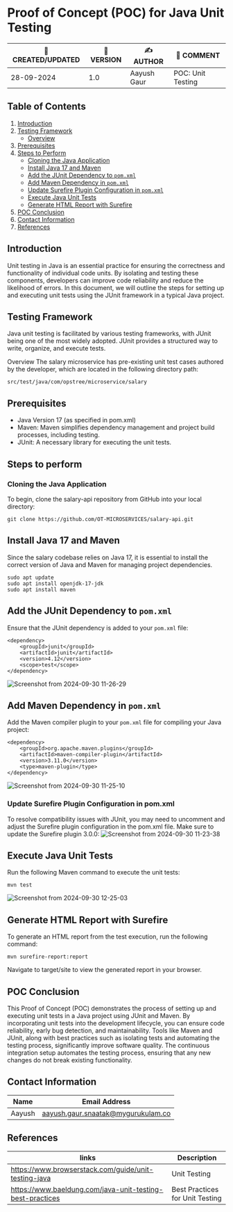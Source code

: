 # Proof of Concept (POC) for Java Unit Testing

| 📅 CREATED/UPDATED | 📌 VERSION | ✍️ AUTHOR    | 📝 COMMENT                     |
|--------------------|------------|--------------|--------------------------------|
| 28-09-2024         | 1.0  | Aayush Gaur  |     POC: Unit Testing         |


## Table of Contents

1. [Introduction](#introduction)
2. [Testing Framework](#testing-framework)
   - [Overview](#overview)
3. [Prerequisites](#prerequisites)
4. [Steps to Perform](#steps-to-perform)
   - [Cloning the Java Application](#cloning-the-java-application)
   - [Install Java 17 and Maven](#install-java-17-and-maven)
   - [Add the JUnit Dependency to `pom.xml`](#add-the-junit-dependency-to-pomxml)
   - [Add Maven Dependency in `pom.xml`](#add-maven-dependency-in-pomxml)
   - [Update Surefire Plugin Configuration in `pom.xml`](#update-surefire-plugin-configuration-in-pomxml)
   - [Execute Java Unit Tests](#execute-java-unit-tests)
   - [Generate HTML Report with Surefire](#generate-html-report-with-surefire)
5. [POC Conclusion](#poc-conclusion)
6. [Contact Information](#contact-information)
7. [References](#references)

## Introduction
Unit testing in Java is an essential practice for ensuring the correctness and functionality of individual code units. By isolating and testing these components, developers can improve code reliability and reduce the likelihood of errors. In this document, we will outline the steps for setting up and executing unit tests using the JUnit framework in a typical Java project.

## Testing Framework
Java unit testing is facilitated by various testing frameworks, with JUnit being one of the most widely adopted. JUnit provides a structured way to write, organize, and execute tests.

Overview
The salary microservice has pre-existing unit test cases authored by the developer, which are located in the following directory path:

```
src/test/java/com/opstree/microservice/salary
```


## Prerequisites
- Java Version 17 (as specified in pom.xml)
- Maven: Maven simplifies dependency management and project build processes, including testing.
- JUnit: A necessary library for executing the unit tests.

## Steps to perform

### Cloning the Java Application
To begin, clone the salary-api repository from GitHub into your local directory:
```
git clone https://github.com/OT-MICROSERVICES/salary-api.git
```
## Install Java 17 and Maven
Since the salary codebase relies on Java 17, it is essential to install the correct version of Java and Maven for managing project dependencies.
```
sudo apt update
sudo apt install openjdk-17-jdk
sudo apt install maven
```

## Add the JUnit Dependency to ```pom.xml```
Ensure that the JUnit dependency is added to your ```pom.xml``` file:
```
<dependency>
    <groupId>junit</groupId>
    <artifactId>junit</artifactId>
    <version>4.12</version>
    <scope>test</scope>
</dependency>
```
![Screenshot from 2024-09-30 11-26-29](https://github.com/user-attachments/assets/9440f179-d1f9-49db-ad64-3bd18cddd81a)


## Add Maven Dependency in ```pom.xml```
Add the Maven compiler plugin to your ```pom.xml``` file for compiling your Java project:
```
<dependency>
    <groupId>org.apache.maven.plugins</groupId>
    <artifactId>maven-compiler-plugin</artifactId>
    <version>3.11.0</version>
    <type>maven-plugin</type>
</dependency>
```
![Screenshot from 2024-09-30 11-25-10](https://github.com/user-attachments/assets/c5eeed17-8b8e-4d73-9e1c-a2b29954e880)

### Update Surefire Plugin Configuration in pom.xml
To resolve compatibility issues with JUnit, you may need to uncomment and adjust the Surefire plugin configuration in the pom.xml file.
Make sure to update the Surefire plugin 3.0.0:
![Screenshot from 2024-09-30 11-23-38](https://github.com/user-attachments/assets/51c12b2b-7107-4443-8c56-0b5f77bdb976)

## Execute Java Unit Tests
Run the following Maven command to execute the unit tests:
```
mvn test
```
![Screenshot from 2024-09-30 12-25-03](https://github.com/user-attachments/assets/140aafdd-6e1e-4053-9ff7-86c6e7b1a81f)

## Generate HTML Report with Surefire
To generate an HTML report from the test execution, run the following command:
```
mvn surefire-report:report
```
Navigate to target/site to view the generated report in your browser.

## POC Conclusion
This Proof of Concept (POC) demonstrates the process of setting up and executing unit tests in a Java project using JUnit and Maven. By incorporating unit tests into the development lifecycle, you can ensure code reliability, early bug detection, and maintainability. Tools like Maven and JUnit, along with best practices such as isolating tests and automating the testing process, significantly improve software quality. The continuous integration setup automates the testing process, ensuring that any new changes do not break existing functionality.

## Contact Information 
|Name|Email Address|
|:---:|:---:|
|Aayush|aayush.gaur.snaatak@mygurukulam.co|

## References 
|links | Description |
|-------|-----------|
|https://www.browserstack.com/guide/unit-testing-java | Unit Testing |
| https://www.baeldung.com/java-unit-testing-best-practices | Best Practices for Unit Testing |

